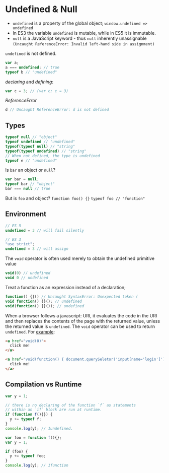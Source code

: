 # Undefined & Null

* `undefined` is a property of the global object; `window.undefined => undefined`
* In ES3 the variable `undefined` is mutable, while in ES5 it is immutable.
* `null` is a JavaScript keyword - thus `null` inherently unassignable `(Uncaught ReferenceError: Invalid left-hand side in assignment)`

`undefined` is not defined.
```JavaScript
var a;
a === undefined; // true
typeof b // "undefined"
```

_declaring_ and _defining_:
```JavaScript
var c = 3; // (var c; c = 3)
```

_ReferenceError_
```JavaScript
d // Uncaught ReferenceError: d is not defined
```

## Types
```JavaScript
typeof null // "object"
typeof undefined // "undefined"
typeof(typeof null) // "string"
typeof(typeof undefined) // "string"
// When not defined, the type is undefined
typeof e // "undefined"
```

Is `bar` an object or `null`?
```JavaScript
var bar = null;
typeof bar // "object"
bar === null // true
```

But is `foo` and object?
`function foo() {}`
`typeof foo // "function"`

## Environment

```JavaScript
// ES 5
undefined = 3 // will fail silently
```

```JavaScript
// ES 3
"use strict";
undefined = 3 // will assign
```

The `void` operator is often used merely to obtain the undefined primitive value
```JavaScript
void(0) // undefined
void 0 // undefined
```

Treat a function as an expression instead of a declaration;
```JavaScript
function() {}() // Uncaught SyntaxError: Unexpected token (
void function() {}(); // undefined
void(function() {}()); // undefined
```

When a browser follows a javascript: URI, it evaluates the code in the URI
and then replaces the contents of the page with the returned value,
unless the returned value is `undefined`.
The `void` operator can be used to return `undefined`. For [example](https://developer.mozilla.org/en-US/docs/Web/JavaScript/Reference/Operators/void):

```HTML
<a href="void(0)">
  click me!
</a>

<a href="void(function() { document.querySeletor('input[name='login']').style.backgroundColor = 'red' })">
  click me!
</a>
```

## Compilation vs Runtime

```JavaScript
var y = 1;

// there is no declaring of the function `f` as statements
// within an `if` block are run at runtime.
if (function f(){}) {
  y += typeof f;
}
console.log(y); // 1undefined.
```

```JavaScript
var foo = function f(){};
var y = 1;

if (foo) {
  y += typeof foo;
}
console.log(y); // 1function
```
